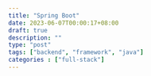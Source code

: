 ```yaml
---
title: "Spring Boot"
date: 2023-06-07T00:00:17+08:00
draft: true
description: ""
type: "post"
tags: ["backend", "framework", "java"]
categories : ["full-stack"]
---
```

